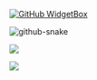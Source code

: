 [![GitHub WidgetBox](https://github-widgetbox.vercel.app/api/profile?username=Xeron2000&data=followers,repositories,stars,commits)](https://github.com/Jurredr/github-widgetbox)

<picture>
  <source media="(prefers-color-scheme: dark)" srcset="https://github.com/Xeron2000/Xeron2000/blob/output/github-contribution-grid-snake-dark.svg" />
  <source media="(prefers-color-scheme: light)" srcset="https://github.com/Xeron2000/Xeron2000/blob/output/github-contribution-grid-snake.svg" />
  <img alt="github-snake" src="github-snake.svg" />
</picture>

![](https://github-profile-summary-cards.vercel.app/api/cards/profile-details?username=Xeron2000&theme=vue)

![](http://github-profile-summary-cards.vercel.app/api/cards/stats?username=Xeron2000&theme=vue)

